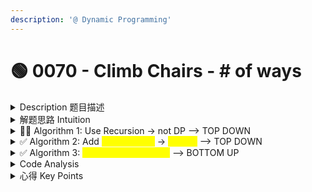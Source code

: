 ```yaml
---
description: '@ Dynamic Programming'
---
```


# 🟢 0070 - Climb Chairs - # of ways

<details>

<summary>Description 题目描述 </summary>

You are climbing a staircase. It takes `n` steps to reach the top. Each time you can either climb `1` or `2` steps. <mark style="color:yellow;">**In how many distinct ways**</mark> can you climb to the top?

**Example 1:**

<pre><code><strong>Input: n = 2
</strong><strong>Output: 2
</strong><strong>Explanation: There are two ways to climb to the top.
</strong>1. 1 step + 1 step
2. 2 steps
</code></pre>

**Example 2:**

<pre><code><strong>Input: n = 3
</strong><strong>Output: 3
</strong><strong>Explanation: There are three ways to climb to the top.
</strong>1. 1 step + 1 step + 1 step
2. 1 step + 2 steps
3. 2 steps + 1 step
</code></pre>

</details>

<details>

<summary>解题思路 Intuition </summary>

* <mark style="color:red;">**Fibonacci Sequence**</mark>
  * The problem states that we are allowed to take <mark style="color:yellow;">either 1 or 2 steps at a time</mark>.&#x20;
  * Logically, that means <mark style="color:yellow;">to climb to the 30th stair</mark>, we arrived from <mark style="color:yellow;">either the 28th or 29th stair</mark>. Therefore, the number of ways we can climb to the 30th stair is equal to the number of ways we can climb to the 28th stair plus the number of ways we can climb to the 29th stair.
  * we can use the logic from above to define a recurrence relation. In this case, `dp(i) = dp(i - 1) + dp(i - 2)`

</details>

<details>

<summary>👌🏻 Algorithm 1: Use Recursion -> not DP   --> TOP DOWN </summary>

```java
// just a simple recursion based on intuition
// time complexity: O(2^n) => because every call to dp creates 2 more calls to  dp
class Solution {
    private int dp(int i)){
        // base case: i = 1 or i = 2
        if (i <= 2 ) return i;
        return dp(i-1) + dp(i-2);
    }
}
```

</details>

<details>

<summary>✅ Algorithm 2: Add <mark style="color:yellow;">Memoization</mark> -> <mark style="color:yellow;">use DP</mark> --> TOP DOWN</summary>

In fact, without the memoization, this isn't actually dynamic programming - it's just basic recursion. <mark style="color:green;">**Only after we optimize our solution**</mark>** by **<mark style="color:yellow;">**adding memoization**</mark> to <mark style="color:green;">**avoid repeated computations**</mark> can it be called DP.

```java
// Time Complexity: O(n)
class Solution {
    private HashMap<Integer, Integer> memo = new HashMap<>();
    
    private int dp(int i) {
        if (i <= 2) return i;
        // Instead of just returning dp(i - 1) + dp(i - 2), calculate it once and then
        // store it inside a hashmap to refer to in the future
        if (!memo.containsKey(i)) {    // ----- MEMOIZATION
            memo.put(i, dp(i - 1) + dp(i - 2)); // ----- RECURSION
        }
        
        return memo.get(i);
    }
    
    public int climbStairs(int n) {
        return dp(n);
    }
}
```

</details>

<details>

<summary>✅ Algorithm 3: <mark style="color:yellow;">Iteration &#x26; Tabulation</mark> --> BOTTOM UP</summary>

```java
// Some code
class Solution {

    public int climbStairs(int n ) {
        if (n == 1) return i;
        
        // Initiate a array like a table
        int[] dpTable = new int[n+1];
        // Initiate the base cases
        dpTable[1] = 1; // 注意这里的层数是从1开始，不是从0
        dpTable[2] = 2;
        // for Loop 
        for (int i = 3; i <= n; i++) { // 注意这里有个for loop
            dpTable[i] = dpTable[i-1] + dpTable[i-2]
        }
        return 
    } 
}
```

* Time Complexity: O(n) -- Each step requires a constant amount of work—just the summation of the two previous numbers—and there are `n` such steps to reach `F(n)`. Therefore, the time complexity of the bottom-up approach for calculating the `n`th Fibonacci number is `O(n)`
* If you store all computed Fibonacci numbers up to `n`, for instance in an array, the space complexity is `O(n)` because you're storing each computed value.

</details>

<details>

<summary>Code Analysis</summary>



</details>

<details>

<summary>心得 Key Points</summary>



</details>
